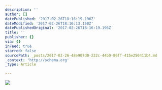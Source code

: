 ```yaml
---
description: ''
author: []
datePublished: '2017-02-26T18:16:19.196Z'
dateModified: '2017-02-26T18:16:13.150Z'
datePublishedOriginal: '2017-02-26T18:16:19.196Z'
title: ''
publisher: {}
via: {}
inFeed: true
starred: false
sourcePath: _posts/2017-02-26-48e907d0-222c-44b0-86ff-415e250411b4.md
_context: 'http://schema.org'
_type: Article

---
```

![](https://the-grid-user-content.s3-us-west-2.amazonaws.com/2fd35616-1250-427c-8958-a47327364fa4.jpg)